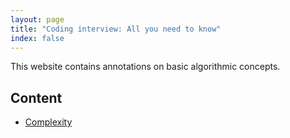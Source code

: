 ```yaml
---
layout: page
title: "Coding interview: All you need to know"
index: false
---
```

<div class="row" markdown="1">
<div class="col-12" markdown="1">
This website contains annotations on basic algorithmic concepts.

## Content
- [Complexity](theory/complexity)